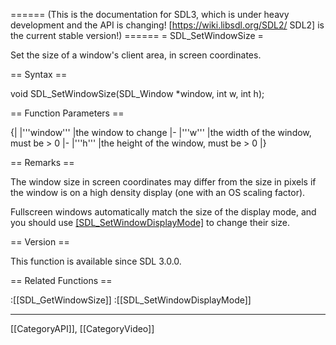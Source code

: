 ====== (This is the documentation for SDL3, which is under heavy development and the API is changing! [https://wiki.libsdl.org/SDL2/ SDL2] is the current stable version!) ======
= SDL_SetWindowSize =

Set the size of a window's client area, in screen coordinates.

== Syntax ==

<syntaxhighlight lang='c'>
void SDL_SetWindowSize(SDL_Window *window, int w, int h);
</syntaxhighlight>

== Function Parameters ==

{|
|'''window'''
|the window to change
|-
|'''w'''
|the width of the window, must be > 0
|-
|'''h'''
|the height of the window, must be > 0
|}

== Remarks ==

The window size in screen coordinates may differ from the size in pixels if
the window is on a high density display (one with an OS scaling factor).

Fullscreen windows automatically match the size of the display mode, and
you should use [[SDL_SetWindowDisplayMode]]() to change their size.

== Version ==

This function is available since SDL 3.0.0.

== Related Functions ==

:[[SDL_GetWindowSize]]
:[[SDL_SetWindowDisplayMode]]

----
[[CategoryAPI]], [[CategoryVideo]]


